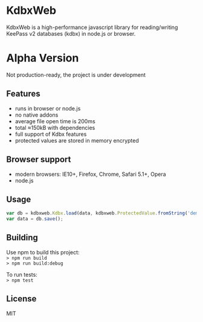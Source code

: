 # KdbxWeb

KdbxWeb is a high-performance javascript library for reading/writing KeePass v2 databases (kdbx) in node.js or browser.

# Alpha Version

Not production-ready, the project is under development 

## Features

- runs in browser or node.js
- no native addons
- average file open time is 200ms
- total ≈150kB with dependencies
- full support of Kdbx features
- protected values are stored in memory encrypted

## Browser support

- modern browsers: IE10+, Firefox, Chrome, Safari 5.1+, Opera
- node.js

## Usage

```javascript
var db = kdbxweb.Kdbx.load(data, kdbxweb.ProtectedValue.fromString('demo'));
var data = db.save();
```

## Building

Use npm to build this project:  
`> npm run build`  
`> npm run build:debug`  


To run tests:  
`> npm test`  

## License

MIT
